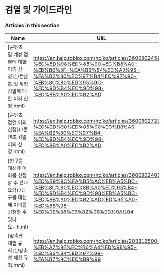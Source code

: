 # 검열 및 가이드라인  
### Articles in this section
Name|URL
-|-
[콘텐츠 및 계정 검열에 대한 이의 신청](./콘텐츠 및 계정 검열에 대한 이의 신청.html) |https://en.help.roblox.com/hc/ko/articles/360000245263-%EC%BD%98%ED%85%90%EC%B8%A0-%EB%B0%8F-%EA%B3%84%EC%A0%95-%EA%B2%80%EC%97%B4%EC%97%90-%EB%8C%80%ED%95%9C-%EC%9D%B4%EC%9D%98-%EC%8B%A0%EC%B2%AD
[콘텐츠 검열 이의 신청](./콘텐츠 검열 이의 신청.html) |https://en.help.roblox.com/hc/ko/articles/360000272703-%EC%BD%98%ED%85%90%EC%B8%A0-%EA%B2%80%EC%97%B4-%EC%9D%B4%EC%9D%98-%EC%8B%A0%EC%B2%AD
[친구를 대신해 이의를 신청할 수 있나요?](./친구를 대신해 이의를 신청할 수 있나요-.html) |https://en.help.roblox.com/hc/ko/articles/360000240183-%EC%B9%9C%EA%B5%AC%EB%A5%BC-%EB%8C%80%EC%8B%A0%ED%95%B4-%EC%9D%B4%EC%9D%98%EB%A5%BC-%EC%8B%A0%EC%B2%AD%ED%95%A0-%EC%88%98-%EC%9E%88%EB%82%98%EC%9A%94
[맞춤형 체험 규칙](./맞춤형 체험 규칙.html) |https://en.help.roblox.com/hc/ko/articles/203312500-%EB%A7%9E%EC%B6%A4%ED%98%95-%EC%B2%B4%ED%97%98-%EA%B7%9C%EC%B9%99
